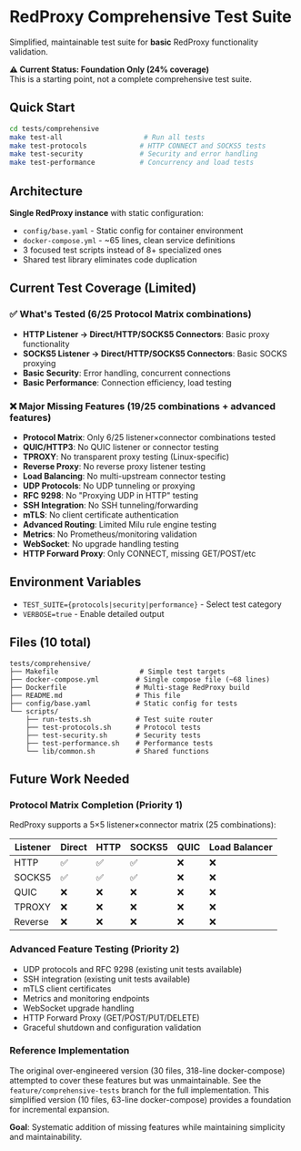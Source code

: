 # RedProxy Comprehensive Test Suite

Simplified, maintainable test suite for **basic** RedProxy functionality validation.

**⚠️ Current Status: Foundation Only (24% coverage)**  
This is a starting point, not a complete comprehensive test suite.

## Quick Start

```bash
cd tests/comprehensive
make test-all                    # Run all tests
make test-protocols             # HTTP CONNECT and SOCKS5 tests  
make test-security              # Security and error handling
make test-performance           # Concurrency and load tests
```

## Architecture

**Single RedProxy instance** with static configuration:
- `config/base.yaml` - Static config for container environment
- `docker-compose.yml` - ~65 lines, clean service definitions
- 3 focused test scripts instead of 8+ specialized ones
- Shared test library eliminates code duplication

## Current Test Coverage (Limited)

### ✅ **What's Tested (6/25 Protocol Matrix combinations)**
- **HTTP Listener → Direct/HTTP/SOCKS5 Connectors**: Basic proxy functionality
- **SOCKS5 Listener → Direct/HTTP/SOCKS5 Connectors**: Basic SOCKS proxying
- **Basic Security**: Error handling, concurrent connections
- **Basic Performance**: Connection efficiency, load testing

### ❌ **Major Missing Features (19/25 combinations + advanced features)**
- **Protocol Matrix**: Only 6/25 listener×connector combinations tested
- **QUIC/HTTP3**: No QUIC listener or connector testing
- **TPROXY**: No transparent proxy testing (Linux-specific)
- **Reverse Proxy**: No reverse proxy listener testing
- **Load Balancing**: No multi-upstream connector testing
- **UDP Protocols**: No UDP tunneling or proxying
- **RFC 9298**: No "Proxying UDP in HTTP" testing
- **SSH Integration**: No SSH tunneling/forwarding
- **mTLS**: No client certificate authentication
- **Advanced Routing**: Limited Milu rule engine testing
- **Metrics**: No Prometheus/monitoring validation
- **WebSocket**: No upgrade handling testing
- **HTTP Forward Proxy**: Only CONNECT, missing GET/POST/etc

## Environment Variables

- `TEST_SUITE={protocols|security|performance}` - Select test category
- `VERBOSE=true` - Enable detailed output

## Files (10 total)

```
tests/comprehensive/
├── Makefile                    # Simple test targets
├── docker-compose.yml         # Single compose file (~68 lines)
├── Dockerfile                 # Multi-stage RedProxy build
├── README.md                  # This file
├── config/base.yaml           # Static config for tests
└── scripts/
    ├── run-tests.sh           # Test suite router
    ├── test-protocols.sh      # Protocol tests
    ├── test-security.sh       # Security tests  
    ├── test-performance.sh    # Performance tests
    └── lib/common.sh          # Shared functions
```

## Future Work Needed

### **Protocol Matrix Completion (Priority 1)**
RedProxy supports a 5×5 listener×connector matrix (25 combinations):

| Listener | Direct | HTTP | SOCKS5 | QUIC | Load Balancer |
|----------|--------|------|--------|------|---------------|
| HTTP     | ✅     | ✅    | ✅      | ❌    | ❌             |
| SOCKS5   | ✅     | ✅    | ✅      | ❌    | ❌             |
| QUIC     | ❌     | ❌    | ❌      | ❌    | ❌             |
| TPROXY   | ❌     | ❌    | ❌      | ❌    | ❌             |
| Reverse  | ❌     | ❌    | ❌      | ❌    | ❌             |

### **Advanced Feature Testing (Priority 2)**
- UDP protocols and RFC 9298 (existing unit tests available)
- SSH integration (existing unit tests available)  
- mTLS client certificates
- Metrics and monitoring endpoints
- WebSocket upgrade handling
- HTTP Forward Proxy (GET/POST/PUT/DELETE)
- Graceful shutdown and configuration validation

### **Reference Implementation**
The original over-engineered version (30 files, 318-line docker-compose) attempted to cover these features but was unmaintainable. See the `feature/comprehensive-tests` branch for the full implementation. This simplified version (10 files, 63-line docker-compose) provides a foundation for incremental expansion.

**Goal**: Systematic addition of missing features while maintaining simplicity and maintainability.